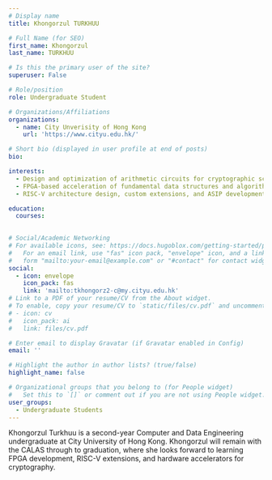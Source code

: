 ```yaml
---
# Display name
title: Khongorzul TURKHUU

# Full Name (for SEO)
first_name: Khongorzul 
last_name: TURKHUU

# Is this the primary user of the site?
superuser: False

# Role/position
role: Undergraduate Student

# Organizations/Affiliations
organizations:
  - name: City Unverisity of Hong Kong
    url: 'https://www.cityu.edu.hk/'

# Short bio (displayed in user profile at end of posts)
bio: 

interests:
  - Design and optimization of arithmetic circuits for cryptographic schemes (e.g. homomorphic encryption)
  - FPGA-based acceleration of fundamental data structures and algorithms
  - RISC-V architecture design, custom extensions, and ASIP development

education:
  courses:
    

# Social/Academic Networking
# For available icons, see: https://docs.hugoblox.com/getting-started/page-builder/#icons
#   For an email link, use "fas" icon pack, "envelope" icon, and a link in the
#   form "mailto:your-email@example.com" or "#contact" for contact widget.
social:
  - icon: envelope
    icon_pack: fas
    link: 'mailto:tkhongorz2-c@my.cityu.edu.hk' 
# Link to a PDF of your resume/CV from the About widget.
# To enable, copy your resume/CV to `static/files/cv.pdf` and uncomment the lines below.
# - icon: cv
#   icon_pack: ai
#   link: files/cv.pdf

# Enter email to display Gravatar (if Gravatar enabled in Config)
email: ''

# Highlight the author in author lists? (true/false)
highlight_name: false

# Organizational groups that you belong to (for People widget)
#   Set this to `[]` or comment out if you are not using People widget.
user_groups:
  - Undergraduate Students
---
```


Khongorzul Turkhuu is a second-year Computer and Data Engineering undergraduate at City University of Hong Kong. Khongorzul will remain with the CALAS through to graduation, where she looks forward to learning FPGA development, RISC-V extensions, and hardware accelerators for cryptography.
